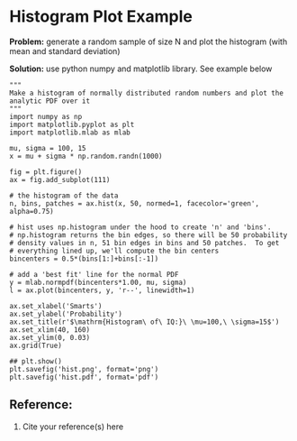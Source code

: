 # Histogram Plot Example

**Problem:** generate a random sample of size N and plot the histogram (with mean and standard deviation)

**Solution:** use python numpy and matplotlib library.  See example below

```
"""
Make a histogram of normally distributed random numbers and plot the
analytic PDF over it
"""
import numpy as np
import matplotlib.pyplot as plt
import matplotlib.mlab as mlab

mu, sigma = 100, 15
x = mu + sigma * np.random.randn(1000)

fig = plt.figure()
ax = fig.add_subplot(111)

# the histogram of the data
n, bins, patches = ax.hist(x, 50, normed=1, facecolor='green', alpha=0.75)

# hist uses np.histogram under the hood to create 'n' and 'bins'.
# np.histogram returns the bin edges, so there will be 50 probability
# density values in n, 51 bin edges in bins and 50 patches.  To get
# everything lined up, we'll compute the bin centers
bincenters = 0.5*(bins[1:]+bins[:-1])

# add a 'best fit' line for the normal PDF
y = mlab.normpdf(bincenters*1.00, mu, sigma)
l = ax.plot(bincenters, y, 'r--', linewidth=1)

ax.set_xlabel('Smarts')
ax.set_ylabel('Probability')
ax.set_title(r'$\mathrm{Histogram\ of\ IQ:}\ \mu=100,\ \sigma=15$')
ax.set_xlim(40, 160)
ax.set_ylim(0, 0.03)
ax.grid(True)

## plt.show()
plt.savefig('hist.png', format='png')
plt.savefig('hist.pdf', format='pdf')
```

## Reference:
1. Cite your reference(s) here

